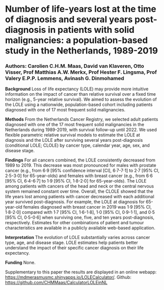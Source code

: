 # Number of life-years lost at the time of diagnosis and several years post-diagnosis in patients with solid malignancies: a population-based study in the Netherlands, 1989-2019

### Authors: Carolien C.H.M. Maas, David van Klaveren, Otto Visser, Prof Matthias A.W. Merkx, Prof Hester F. Lingsma, Prof Valery E.P.P. Lemmens, Avinash G. Dinmohamed

**Background**
Loss of life expectancy (LOLE) may provide more intuitive information on the impact of cancer than relative survival over a fixed time horizon (e.g., 5-year relative survival). We aimed to assess the evolution of the LOLE using a nationwide, population-based cohort including patients diagnosed with one of 17 most frequent solid malignancies.

**Methods**
From the Netherlands Cancer Registry, we selected adult patients diagnosed with one of the 17 most frequent solid malignancies in the Netherlands during 1989-2019, with survival follow-up until 2022. We used flexible parametric relative survival models to estimate the LOLE at diagnosis and the LOLE after surviving several years post-diagnosis (conditional LOLE; CLOLE) by cancer type, calendar year, age, sex, and disease stage.

**Findings**
For all cancers combined, the LOLE consistently decreased from 1989 to 2019. This decrease was most pronounced for males with prostate cancer (e.g., from 6·9 [95% confidence interval [CI], 6·7-7·1] to 2·7 [95% CI, 2·5-3·0] for 65-year-olds) and females with breast cancer (e.g., from 6·6 [95% CI, 6·4-6·7] to 1·9 [95% CI, 1·8-2·0] for 65-year-olds). The LOLE among patients with cancers of the head and neck or the central nervous system remained constant over time. Overall, the CLOLE showed that the life years lost among patients with cancer decreased with each additional year survived post-diagnosis. For example, the LOLE at diagnosis for 65-year-old females diagnosed with breast cancer in 2019 was 1·9 [95% CI, 1·8-2·0] compared with 1·7 [95% CI, 1·6-1·8], 1·0 [95% CI, 0·9-1·1], and 0·5 [95% CI, 0·5-0·6] when surviving one, five, and ten years post-diagnosis, respectively. Estimates for other combinations of patient and tumour characteristics are available in a publicly available web-based application.

**Interpretation**
The evolution of LOLE substantially varies across cancer type, age, and disease stage. LOLE estimates help patients better understand the impact of their specific cancer diagnosis on their life expectancy. 

**Funding**
None.

Supplementary to this paper the results are displayed in an online webapp: https://mdmerasmusmc.shinyapps.io/LOLECalculator/. Github: https://github.com/CHMMaas/CalculatorLOLEinNL

